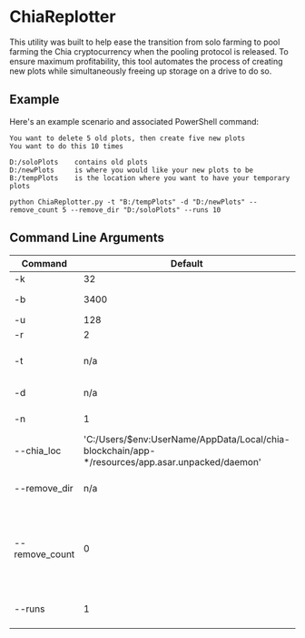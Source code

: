 # ChiaReplotter

This utility was built to help ease the transition from solo farming to pool farming the Chia cryptocurrency when the pooling protocol is released. 
To ensure maximum profitability, this tool automates the process of creating new plots while simultaneously freeing up storage on a drive to do so. 

## Example
Here's an example scenario and associated PowerShell command:
```
You want to delete 5 old plots, then create five new plots
You want to do this 10 times

D:/soloPlots    contains old plots
D:/newPlots     is where you would like your new plots to be
B:/tempPlots    is the location where you want to have your temporary plots

python ChiaReplotter.py -t "B:/tempPlots" -d "D:/newPlots" --remove_count 5 --remove_dir "D:/soloPlots" --runs 10 
```

## Command Line Arguments

| Command | Default | Description |
| --- | --- | --- |
| -k | 32 | Plot size |
| -b | 3400 | Ram allocated |
| -u | 128 | Bucket size |
| -r | 2 | Threads |
| -t | n/a | Temporary plotting location |
| -d | n/a | Final plot location | 
| -n | 1 | Number of plots to plot |
| --chia_loc | 'C:/Users/$env:UserName/AppData/Local/chia-blockchain/app-*/resources/app.asar.unpacked/daemon' | Location of Chia directory |
| --remove_dir | n/a | Directory to remove plots from |
| --remove_count | 0 | Number of plots to remove from --remove_dir per iteration |
| --runs | 1 | Total iterations to run |
